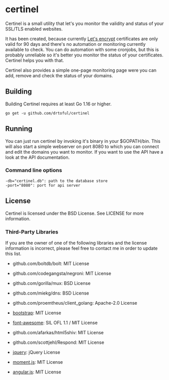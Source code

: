 # certinel

Certinel is a small utility that let's you monitor the validity and status of your SSL/TLS enabled websites.

It has been created, because currently [Let's encrypt](https://letsencrypt.org) certificates are only valid for 90 days and there's no automation or monitoring currently available to check. You can do automation with some cronjobs, but this is probably unreliable so it's better you monitor the status of your certificates. Certinel helps you with that.

Certinel also provides a simple one-page monitoring page were you can add, remove and check the status of your domains.

## Building

Building Certinel requires at least Go 1.16 or higher.

    go get -u github.com/drtoful/certinel

## Running

You can just run certinel by invoking it's binary in your $GOPATH/bin. This will also start a simple webserver on port 8080 to which you can connect and edit the domains you want to monitor. If you want to use the API have a look at the API documentation.

### Command line options

    -db="certinel.db": path to the database store
    -port="8080": port for api server

## License

Certinel is licensed under the BSD License. See LICENSE for more information.

### Third-Party Libraries

If you are the owner of one of the following libraries and the license information is incorrect, please feel free to contact me in order to update this list.

* github.com/boltdb/bolt: MIT License
* github.com/codegangsta/negroni: MIT License
* github.com/gorilla/mux: BSD License
* github.com/miekg/dns: BSD License
* github.com/proemtheus/client_golang: Apache-2.0 License

* [bootstrap](http://getbootstrap.com): MIT License
* [font-awesome](http://fortawesome.github.io): SIL OFL 1.1 / MIT License
* github.com/afarkas/html5shiv: MIT License
* github.com/scottjehl/Respond: MIT License
* [jquery](https://jquery.com): jQuery License
* [moment.js](http://momentjs.com): MIT License
* [angular.js](https://angularjs.org): MIT License


